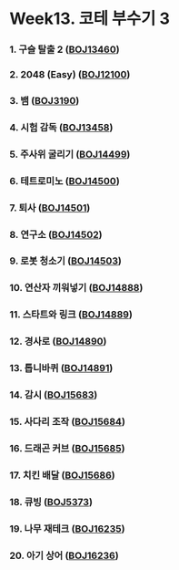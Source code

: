 # Week13. 코테 부수기 3

### 1. 구슬 탈출 2 ([BOJ13460](https://boj.kr/13460))

### 2. 2048 (Easy) ([BOJ12100](https://boj.kr/12100))

### 3. 뱀 ([BOJ3190](https://boj.kr/3190))

### 4. 시험 감독 ([BOJ13458](https://boj.kr/13458))

### 5. 주사위 굴리기 ([BOJ14499](https://boj.kr/14499))

### 6. 테트로미노 ([BOJ14500](https://boj.kr/14500))

### 7. 퇴사 ([BOJ14501](https://boj.kr/14501))

### 8. 연구소 ([BOJ14502](https://boj.kr/14502))

### 9. 로봇 청소기 ([BOJ14503](https://boj.kr/14503))

### 10. 연산자 끼워넣기 ([BOJ14888](https://boj.kr/14888))

### 11. 스타트와 링크 ([BOJ14889](https://boj.kr/14889))

### 12. 경사로 ([BOJ14890](https://boj.kr/14890))

### 13. 톱니바퀴 ([BOJ14891](https://boj.kr/14891))

### 14. 감시 ([BOJ15683](https://boj.kr/15683))

### 15. 사다리 조작 ([BOJ15684](https://boj.kr/15684))

### 16. 드래곤 커브 ([BOJ15685](https://boj.kr/15685))

### 17. 치킨 배달 ([BOJ15686](https://boj.kr/15686))

### 18. 큐빙 ([BOJ5373](https://boj.kr/5373))

### 19. 나무 재테크 ([BOJ16235](https://boj.kr/16235))

### 20. 아기 상어 ([BOJ16236](https://boj.kr/16236))
